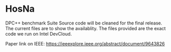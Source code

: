 # HosNa
DPC++ benchmark Suite
Source code will be cleaned for the final release. The current files are to show the availablity. The files provided are the exact code we run on Intel DevCloud.

Paper link on IEEE:
https://ieeexplore.ieee.org/abstract/document/9643826


